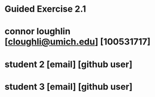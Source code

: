 # Guided Exercise 2.1
# connor loughlin  [cloughli@umich.edu] [100531717]
# student 2 [email] [github user]
# student 3  [email] [github user]
